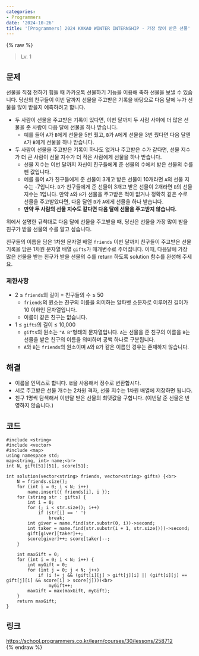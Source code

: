 ```yaml
---
categories:
- Programmers
date: '2024-10-26'
title: '[Programmers] 2024 KAKAO WINTER INTERNSHIP - 가장 많이 받은 선물'
---
```


{% raw %}
> Lv. 1<br>

## 문제
선물을 직접 전하기 힘들 때 카카오톡 선물하기 기능을 이용해 축하 선물을 보낼 수 있습니다. 당신의 친구들이 이번 달까지 선물을 주고받은 기록을 바탕으로 다음 달에 누가 선물을 많이 받을지 예측하려고 합니다.

-   두 사람이 선물을 주고받은 기록이 있다면, 이번 달까지 두 사람 사이에 더 많은 선물을 준 사람이 다음 달에 선물을 하나 받습니다.
    -   예를 들어  `A`가  `B`에게 선물을 5번 줬고,  `B`가  `A`에게 선물을 3번 줬다면 다음 달엔  `A`가  `B`에게 선물을 하나 받습니다.
-   두 사람이 선물을 주고받은 기록이 하나도 없거나 주고받은 수가 같다면, 선물 지수가 더 큰 사람이 선물 지수가 더 작은 사람에게 선물을 하나 받습니다.
    -   선물 지수는 이번 달까지 자신이 친구들에게 준 선물의 수에서 받은 선물의 수를 뺀 값입니다.
    -   예를 들어  `A`가 친구들에게 준 선물이 3개고 받은 선물이 10개라면  `A`의 선물 지수는 -7입니다.  `B`가 친구들에게 준 선물이 3개고 받은 선물이 2개라면  `B`의 선물 지수는 1입니다. 만약  `A`와  `B`가 선물을 주고받은 적이 없거나 정확히 같은 수로 선물을 주고받았다면, 다음 달엔  `B`가  `A`에게 선물을 하나 받습니다.
    -   **만약 두 사람의 선물 지수도 같다면 다음 달에 선물을 주고받지 않습니다.**

위에서 설명한 규칙대로 다음 달에 선물을 주고받을 때, 당신은 선물을 가장 많이 받을 친구가 받을 선물의 수를 알고 싶습니다.

친구들의 이름을 담은 1차원 문자열 배열  `friends`  이번 달까지 친구들이 주고받은 선물 기록을 담은 1차원 문자열 배열  `gifts`가 매개변수로 주어집니다. 이때, 다음달에 가장 많은 선물을 받는 친구가 받을 선물의 수를 return 하도록 solution 함수를 완성해 주세요.

### 제한사항
-   2 ≤  `friends`의 길이 = 친구들의 수 ≤ 50
    -   `friends`의 원소는 친구의 이름을 의미하는 알파벳 소문자로 이루어진 길이가 10 이하인 문자열입니다.
    -   이름이 같은 친구는 없습니다.
-   1 ≤  `gifts`의 길이 ≤ 10,000
    -   `gifts`의 원소는  `"A B"`형태의 문자열입니다.  `A`는 선물을 준 친구의 이름을  `B`는 선물을 받은 친구의 이름을 의미하며 공백 하나로 구분됩니다.
    -   `A`와  `B`는  `friends`의 원소이며  `A`와  `B`가 같은 이름인 경우는 존재하지 않습니다.

## 해결
- 이름을 인덱스로 합니다. `맵`을 사용해서 정수로 변환합시다.
- 서로 주고받은 선물 개수는 2차원 격자, 선물 지수는 1차원 배열에 저장하면 됩니다.
- 친구 1명씩 탐색해서 이번달 받은 선물의 최댓값을 구합니다. (이번달 준 선물은 반영하지 않습니다.)

## 코드
```
#include <string>
#include <vector>
#include <map>
using namespace std;
map<string, int> name;<br>
int N, gift[51][51], score[51];

int solution(vector<string> friends, vector<string> gifts) {<br>
    N = friends.size();
    for (int i = 0; i < N; i++)
        name.insert({ friends[i], i });
    for (string str : gifts) {
        int i = 0;
        for (; i < str.size(); i++)
            if (str[i] == ' ')
                break;
        int giver = name.find(str.substr(0, i))->second;
        int taker = name.find(str.substr(i + 1, str.size()))->second;
        gift[giver][taker]++;
        score[giver]++; score[taker]--;
    }

    int maxGift = 0;
    for (int i = 0; i < N; i++) {
        int myGift = 0;
        for (int j = 0; j < N; j++)
            if (i != j && (gift[i][j] > gift[j][i] || (gift[i][j] == gift[j][i] && score[i] > score[j])))<br>
                myGift++;
        maxGift = max(maxGift, myGift);
    }
    return maxGift;
}
```

## 링크
https://school.programmers.co.kr/learn/courses/30/lessons/258712<br>
{% endraw %}